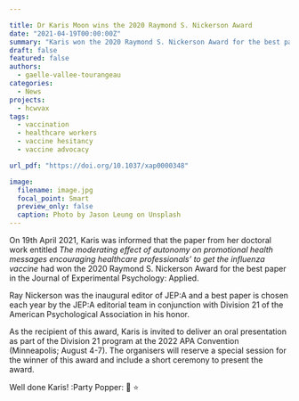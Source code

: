 ```yaml
---

title: Dr Karis Moon wins the 2020 Raymond S. Nickerson Award
date: "2021-04-19T00:00:00Z"
summary: "Karis won the 2020 Raymond S. Nickerson Award for the best paper in the Journal of Experimental Psychology: Applied."
draft: false
featured: false
authors:
  - gaelle-vallee-tourangeau
categories:
  - News
projects:
  - hcwvax
tags:
  - vaccination
  - healthcare workers
  - vaccine hesitancy
  - vaccine advocacy

url_pdf: "https://doi.org/10.1037/xap0000348"

image:
  filename: image.jpg
  focal_point: Smart
  preview_only: false
  caption: Photo by Jason Leung on Unsplash
---
```

On 19th April 2021, Karis was informed that the paper from her doctoral work entitled *The moderating effect of autonomy on promotional health messages encouraging healthcare professionals’ to get the influenza vaccine* had won the 2020 Raymond S. Nickerson Award for the best paper in the Journal of Experimental Psychology: Applied.

Ray Nickerson was the inaugural editor of JEP:A and a best paper is chosen each year by the JEP:A editorial team in conjunction with Division 21 of the American Psychological Association in his honor.

As the recipient of this award, Karis is invited to deliver an oral presentation as part of the Division 21 program at the 2022 APA Convention (Minneapolis; August 4-7).  The organisers will reserve a special session for the winner of this award and include a short ceremony to present the award.

Well done Karis! :Party Popper: :clap: :star:
